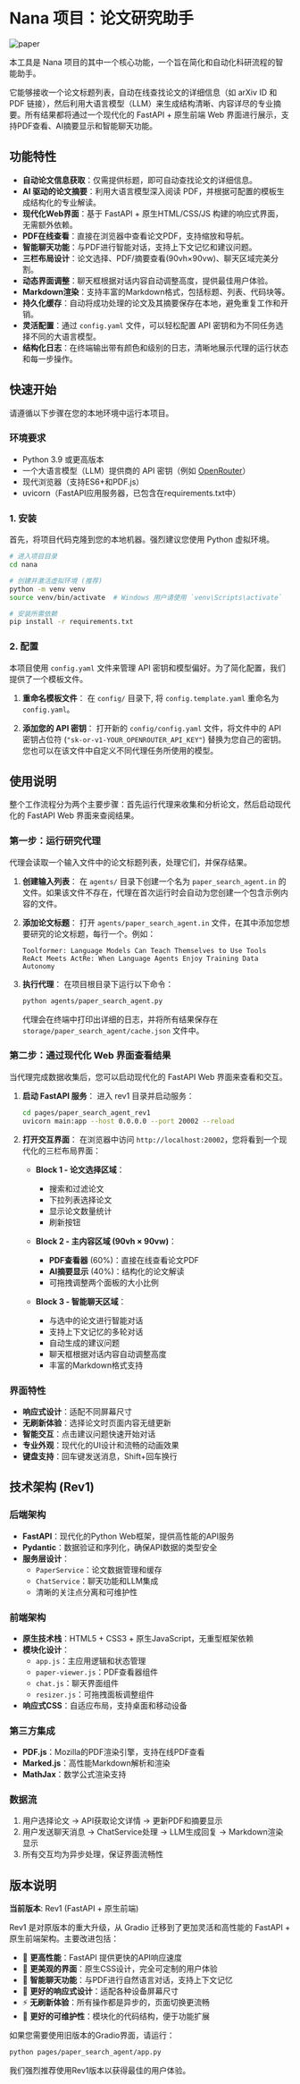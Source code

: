 # Nana 项目：论文研究助手

![paper](assets/rev1.png)

本工具是 Nana 项目的其中一个核心功能，一个旨在简化和自动化科研流程的智能助手。

它能够接收一个论文标题列表，自动在线查找论文的详细信息（如 arXiv ID 和 PDF 链接），然后利用大语言模型（LLM）来生成结构清晰、内容详尽的专业摘要。所有结果都将通过一个现代化的 FastAPI + 原生前端 Web 界面进行展示，支持PDF查看、AI摘要显示和智能聊天功能。

## 功能特性

- **自动论文信息获取**：仅需提供标题，即可自动查找论文的详细信息。
- **AI 驱动的论文摘要**：利用大语言模型深入阅读 PDF，并根据可配置的模板生成结构化的专业解读。
- **现代化Web界面**：基于 FastAPI + 原生HTML/CSS/JS 构建的响应式界面，无需额外依赖。
- **PDF在线查看**：直接在浏览器中查看论文PDF，支持缩放和导航。
- **智能聊天功能**：与PDF进行智能对话，支持上下文记忆和建议问题。
- **三栏布局设计**：论文选择、PDF/摘要查看(90vh×90vw)、聊天区域完美分割。
- **动态界面调整**：聊天框根据对话内容自动调整高度，提供最佳用户体验。
- **Markdown渲染**：支持丰富的Markdown格式，包括标题、列表、代码块等。
- **持久化缓存**：自动将成功处理的论文及其摘要保存在本地，避免重复工作和开销。
- **灵活配置**：通过 `config.yaml` 文件，可以轻松配置 API 密钥和为不同任务选择不同的大语言模型。
- **结构化日志**：在终端输出带有颜色和级别的日志，清晰地展示代理的运行状态和每一步操作。

## 快速开始

请遵循以下步骤在您的本地环境中运行本项目。

### 环境要求

- Python 3.9 或更高版本
- 一个大语言模型（LLM）提供商的 API 密钥（例如 [OpenRouter](https://openrouter.ai/)）
- 现代浏览器（支持ES6+和PDF.js）
- uvicorn（FastAPI应用服务器，已包含在requirements.txt中）

### 1. 安装

首先，将项目代码克隆到您的本地机器。强烈建议您使用 Python 虚拟环境。

```bash
# 进入项目目录
cd nana

# 创建并激活虚拟环境 (推荐)
python -m venv venv
source venv/bin/activate  # Windows 用户请使用 `venv\Scripts\activate`

# 安装所需依赖
pip install -r requirements.txt
```

### 2. 配置

本项目使用 `config.yaml` 文件来管理 API 密钥和模型偏好。为了简化配置，我们提供了一个模板文件。

1.  **重命名模板文件**：
    在 `config/` 目录下, 将 `config.template.yaml` 重命名为 `config.yaml`。

2.  **添加您的 API 密钥**：
    打开新的 `config/config.yaml` 文件，将文件中的 API 密钥占位符 (`"sk-or-v1-YOUR_OPENROUTER_API_KEY"`) 替换为您自己的密钥。您也可以在该文件中自定义不同代理任务所使用的模型。

## 使用说明

整个工作流程分为两个主要步骤：首先运行代理来收集和分析论文，然后启动现代化的 FastAPI Web 界面来查阅结果。

### 第一步：运行研究代理

代理会读取一个输入文件中的论文标题列表，处理它们，并保存结果。

1.  **创建输入列表**：
    在 `agents/` 目录下创建一个名为 `paper_search_agent.in` 的文件。如果该文件不存在，代理在首次运行时会自动为您创建一个包含示例内容的文件。

2.  **添加论文标题**：
    打开 `agents/paper_search_agent.in` 文件，在其中添加您想要研究的论文标题，每行一个。例如：
    ```
    Toolformer: Language Models Can Teach Themselves to Use Tools
    ReAct Meets ActRe: When Language Agents Enjoy Training Data Autonomy
    ```

3.  **执行代理**：
    在项目根目录下运行以下命令：
    ```bash
    python agents/paper_search_agent.py
    ```
    代理会在终端中打印出详细的日志，并将所有结果保存在 `storage/paper_search_agent/cache.json` 文件中。

### 第二步：通过现代化 Web 界面查看结果

当代理完成数据收集后，您可以启动现代化的 FastAPI Web 界面来查看和交互。

1.  **启动 FastAPI 服务**：
    进入 rev1 目录并启动服务：
    ```bash
    cd pages/paper_search_agent_rev1
    uvicorn main:app --host 0.0.0.0 --port 20002 --reload
    ```

2.  **打开交互界面**：
    在浏览器中访问 `http://localhost:20002`，您将看到一个现代化的三栏布局界面：

    - **Block 1 - 论文选择区域**：
      - 搜索和过滤论文
      - 下拉列表选择论文
      - 显示论文数量统计
      - 刷新按钮

    - **Block 2 - 主内容区域 (90vh × 90vw)**：
      - **PDF查看器** (60%)：直接在线查看论文PDF
      - **AI摘要显示** (40%)：结构化的论文解读
      - 可拖拽调整两个面板的大小比例

    - **Block 3 - 智能聊天区域**：
      - 与选中的论文进行智能对话
      - 支持上下文记忆的多轮对话
      - 自动生成的建议问题
      - 聊天框根据对话内容自动调整高度
      - 丰富的Markdown格式支持

### 界面特性

- **响应式设计**：适配不同屏幕尺寸
- **无刷新体验**：选择论文时页面内容无缝更新
- **智能交互**：点击建议问题快速开始对话
- **专业外观**：现代化的UI设计和流畅的动画效果
- **键盘支持**：回车键发送消息，Shift+回车换行

## 技术架构 (Rev1)

### 后端架构
- **FastAPI**：现代化的Python Web框架，提供高性能的API服务
- **Pydantic**：数据验证和序列化，确保API数据的类型安全
- **服务层设计**：
  - `PaperService`：论文数据管理和缓存
  - `ChatService`：聊天功能和LLM集成
  - 清晰的关注点分离和可维护性

### 前端架构
- **原生技术栈**：HTML5 + CSS3 + 原生JavaScript，无重型框架依赖
- **模块化设计**：
  - `app.js`：主应用逻辑和状态管理
  - `paper-viewer.js`：PDF查看器组件
  - `chat.js`：聊天界面组件
  - `resizer.js`：可拖拽面板调整组件
- **响应式CSS**：自适应布局，支持桌面和移动设备

### 第三方集成
- **PDF.js**：Mozilla的PDF渲染引擎，支持在线PDF查看
- **Marked.js**：高性能Markdown解析和渲染
- **MathJax**：数学公式渲染支持

### 数据流
1. 用户选择论文 → API获取论文详情 → 更新PDF和摘要显示
2. 用户发送聊天消息 → ChatService处理 → LLM生成回复 → Markdown渲染显示
3. 所有交互均为异步处理，保证界面流畅性

## 版本说明

**当前版本**: Rev1 (FastAPI + 原生前端)

Rev1 是对原版本的重大升级，从 Gradio 迁移到了更加灵活和高性能的 FastAPI + 原生前端架构。主要改进包括：

- 🚀 **更高性能**：FastAPI 提供更快的API响应速度
- 🎨 **更美观的界面**：原生CSS设计，完全可定制的用户体验
- 💬 **智能聊天功能**：与PDF进行自然语言对话，支持上下文记忆
- 📱 **更好的响应式设计**：适配各种设备屏幕尺寸
- ⚡ **无刷新体验**：所有操作都是异步的，页面切换更流畅
- 🔧 **更好的可维护性**：模块化的代码结构，便于功能扩展

如果您需要使用旧版本的Gradio界面，请运行：
```bash
python pages/paper_search_agent/app.py
```

我们强烈推荐使用Rev1版本以获得最佳的用户体验。
